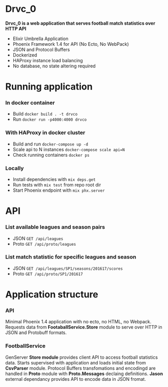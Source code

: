 # Drvc_0

**Drvc_0 is a web application that serves football match statistics over HTTP API**

  - Elixir Umbrella Application
  - Phoenix Framework 1.4 for API (No Ecto, No WebPack)
  - JSON and Protocol Buffers
  - Dockerized
  - HAProxy instance load balancing
  - No database, no state altering required 

# Running application

### In docker container
  * Build `docker build . -t drvco`
  * Run `docker run -p4000:4000 drvco`

### With HAProxy in docker cluster 
  * Build and run `docker-compose up -d`
  * Scale api to N instances `docker-compose scale api=N`
  * Check running containers `docker ps`
  
### Locally
  * Install dependencies with `mix deps.get`
  * Run tests with `mix test` from repo root dir
  * Start Phoenix endpoint with `mix phx.server`

# API

### List available leagues and season pairs
  * JSON `GET /api/leagues`
  * Proto `GET /api/proto/leagues`

### List match statistic for specific leagues and season
  * JSON `GET /api/leagues/SP1/seasons/201617/scores`
  * Proto `GET /api/proto/SP1/201617`
 
# Application structure

### API
Minimal Phoenix 1.4 application with no ecto, no HTML, no Webpack. Requests data from **FootaballService.Store** module to serve over HTTP in JSON and Protobuff formats. 

### FootballService
GenServer **Store module** provides client API to access football statistics data. Starts supervised with application and loads initial state from **CsvParser** module. Protocol Buffers transfomations and encodingd are handled in **Proto** module with **Proto.Messages** declaing definitions. **Jason** external dependancy provides API to encode data in JSON fromat.

